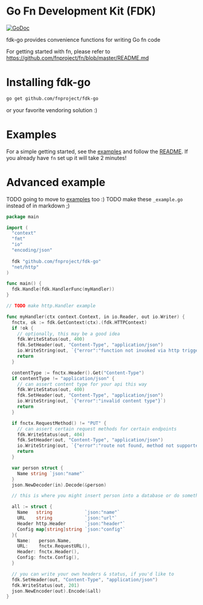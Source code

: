 # Go Fn Development Kit (FDK)

[![GoDoc](https://godoc.org/github.com/fnproject/fdk-go?status.svg)](https://godoc.org/github.com/fnproject/fdk-go)

fdk-go provides convenience functions for writing Go fn code

For getting started with fn, please refer to https://github.com/fnproject/fn/blob/master/README.md

# Installing fdk-go

```sh
go get github.com/fnproject/fdk-go
```

or your favorite vendoring solution :)

# Examples

For a simple getting started, see the [examples](/examples/hello) and follow
the [README](/examples/README.md). If you already have `fn` set up it
will take 2 minutes!

# Advanced example

TODO going to move to [examples](examples/) too :)
TODO make these `_example.go` instead of in markdown ;)

```go
package main

import (
  "context"
  "fmt"
  "io"
  "encoding/json"
  
  fdk "github.com/fnproject/fdk-go"
  "net/http"
)

func main() {
  fdk.Handle(fdk.HandlerFunc(myHandler))
}

// TODO make http.Handler example

func myHandler(ctx context.Context, in io.Reader, out io.Writer) {
  fnctx, ok := fdk.GetContext(ctx).(fdk.HTTPContext)
  if !ok {
    // optionally, this may be a good idea
    fdk.WriteStatus(out, 400)
    fdk.SetHeader(out, "Content-Type", "application/json")
    io.WriteString(out, `{"error":"function not invoked via http trigger"}`)
    return
  }

  contentType := fnctx.Header().Get("Content-Type")
  if contentType != "application/json" {
    // can assert content type for your api this way
    fdk.WriteStatus(out, 400)
    fdk.SetHeader(out, "Content-Type", "application/json")
    io.WriteString(out, `{"error":"invalid content type"}`)
    return
  }

  if fnctx.RequestMethod() != "PUT" {
    // can assert certain request methods for certain endpoints
    fdk.WriteStatus(out, 404)
    fdk.SetHeader(out, "Content-Type", "application/json")
    io.WriteString(out, `{"error":"route not found, method not supported"}`)
    return
  }

  var person struct {
    Name string `json:"name"`
  }
  json.NewDecoder(in).Decode(&person)

  // this is where you might insert person into a database or do something else

  all := struct {
    Name   string            `json:"name"`
    URL    string            `json:"url"`
    Header http.Header       `json:"header"`
    Config map[string]string `json:"config"`
  }{
    Name:   person.Name,
    URL:    fnctx.RequestURL(),
    Header: fnctx.Header(),
    Config: fnctx.Config(),
  }

  // you can write your own headers & status, if you'd like to
  fdk.SetHeader(out, "Content-Type", "application/json")
  fdk.WriteStatus(out, 201)
  json.NewEncoder(out).Encode(&all)
}
```
